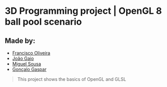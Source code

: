 # 3D Programming project | OpenGL 8 ball pool scenario

## Made by:
* [Francisco Oliveira](https://github.com/Sincopse)
* [João Gaio](https://github.com/GayoDev)
* [Miguel Sousa](https://github.com/MiguelVS2004)
* [Gonçalo Gaspar](https://github.com/doutorGaspar)

> This project shows the basics of OpenGL and GLSL

